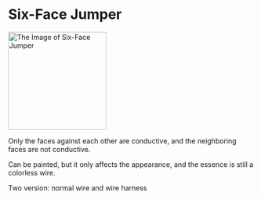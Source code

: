 # Six-Face Jumper <Badge text="v1.0" type="info"/>

<img src="/images/expand/wires/GVEWireThroughBlock.webp" alt="The Image of Six-Face Jumper" class="center_image small" style="width: 200px;"/>

Only the faces against each other are conductive, and the neighboring faces are not conductive.

Can be painted, but it only affects the appearance, and the essence is still a colorless wire.

Two version: normal wire and <span class="harnessSpan">wire harness</span>